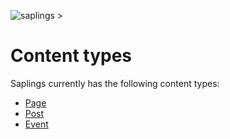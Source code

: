 ![saplings >](https://github.com/kanopi/saplings/assets/5177009/a6377e32-deb2-49d8-873a-f3dd5a36fa7c)

# Content types

Saplings currently has the following content types:

- [Page](content-types-page.md)
- [Post](content-types-post.md)
- [Event](content-types-event.md)
